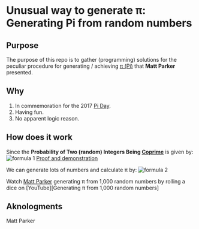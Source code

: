 # Unusual way to generate π: Generating Pi from random numbers

## Purpose
The purpose of this repo is to gather (programming) solutions for the peculiar procedure for generating / achieving [π (Pi)][Pi] that **Matt Parker** presented.

## Why
1. In commemoration for the 2017 [Pi Day][Pi Day].
2. Having fun.
3. No apparent logic reason.

## How does it work
Since the **Probability of Two (random) Integers Being [Coprime][Coprime integers]** is given by:
![formula 1](https://i.imgur.com/TZt9nAX.gif "x = \frac{6}{\pi^{2}}") [Proof and demonstration]

We can generate lots of numbers and calculate π by:
![formula 2](http://i.imgur.com/5Ksi47K.gif "\pi = \sqrt{\frac{6}{x}}")

Watch [Matt Parker] generating π from 1,000 random numbers by rolling a dice on [YouTube][Generating π from 1,000 random numbers]

[Pi]: https://en.wikipedia.org/wiki/Pi
[Pi Day]: https://en.wikipedia.org/wiki/Pi_Day
[Coprime integers]: https://en.wikipedia.org/wiki/Coprime_integers
[Proof and demonstration]: http://www.cut-the-knot.org/m/Probability/TwoCoprime.shtml
[YouTube]: https://www.youtube.com/watch?v=ESU4KdRLzu0
[Matt Parker]: http://standupmaths.com/

## Aknologments
Matt Parker
